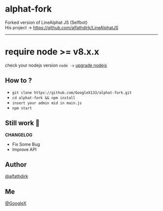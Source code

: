 # alphat-fork
Forked version of LineAlphat JS (Selfbot)
<br>His project -> https://github.com/alfathdirk/LineAlphatJS

<hr>

# require node >= v8.x.x
check your nodejs version
`node -v`
[upgrade nodejs](https://google.com/)


How to ?
------
- `git clone https://github.com/GoogleX133/alphat-fork.git`
- `cd alphat-fork && npm install`
- `insert your admin mid in main.js`
- `npm start`


Still work :construction_worker:
----
**CHANGELOG**
- Fix Some Bug
- Improve API

Author
------
[@alfathdirk](https://instagram.com/alfathdirk)

Me
------
[@GoogleX](https://fb.me/m.rakha.f)
